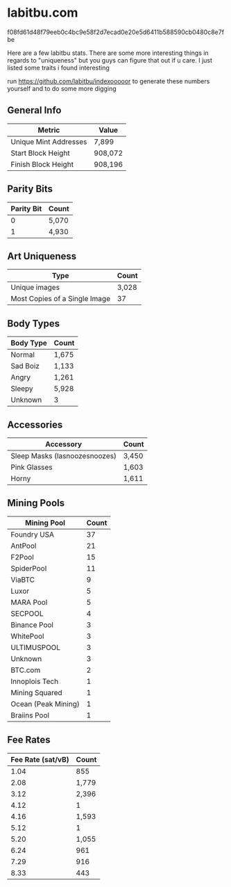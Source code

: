 # labitbu.com

f08fd61d48f79eeb0c4bc9e58f2d7ecad0e20e5d6411b588590cb0480c8e7fbe

Here are a few labitbu stats. There are some more interesting things in regards to "uniqueness" but you guys can figure that out if u care. I just listed some traits i found interesting

run https://github.com/labitbu/indexooooor to generate these numbers yourself and to do some more digging

## General Info
| Metric | Value |
| --- | --- |
| Unique Mint Addresses | 7,899 |
| Start Block Height | 908,072 |
| Finish Block Height | 908,196 |

## Parity Bits
| Parity Bit | Count |
| --- | --- |
| 0 | 5,070 |
| 1 | 4,930 |

## Art Uniqueness
| Type | Count |
| --- | --- |
| Unique images | 3,028 |
| Most Copies of a Single Image | 37 |

## Body Types
| Body Type | Count |
| --- | --- |
| Normal | 1,675 |
| Sad Boiz | 1,133 |
| Angry | 1,261 |
| Sleepy | 5,928 |
| Unknown | 3 |

## Accessories
| Accessory | Count |
| --- | --- |
| Sleep Masks (lasnoozesnoozes) | 3,450 |
| Pink Glasses | 1,603 |
| Horny | 1,611 |

## Mining Pools
| Mining Pool | Count |
| --- | --- |
| Foundry USA | 37 |
| AntPool | 21 |
| F2Pool | 15 |
| SpiderPool | 11 |
| ViaBTC | 9 |
| Luxor | 5 |
| MARA Pool | 5 |
| SECPOOL | 4 |
| Binance Pool | 3 |
| WhitePool | 3 |
| ULTIMUSPOOL | 3 |
| Unknown | 3 |
| BTC.com | 2 |
| Innoplois Tech | 1 |
| Mining Squared | 1 |
| Ocean (Peak Mining) | 1 |
| Braiins Pool | 1 |

## Fee Rates
| Fee Rate (sat/vB) | Count |
| --- | --- |
| 1.04 | 855 |
| 2.08 | 1,779 |
| 3.12 | 2,396 |
| 4.12 | 1 |
| 4.16 | 1,593 |
| 5.12 | 1 |
| 5.20 | 1,055 |
| 6.24 | 961 |
| 7.29 | 916 |
| 8.33 | 443 |